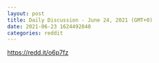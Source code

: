 ```yaml
--- 
layout: post 
title: Daily Discussion - June 24, 2021 (GMT+0) 
date: 2021-06-23 1624492840 
categories: reddit 
--- 
```

https://redd.it/o6p7fz
